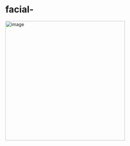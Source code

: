 # facial-
<img width="372" alt="image" src="https://github.com/user-attachments/assets/fcb8da09-7c75-42b0-a13a-762ce9e2d944" />
